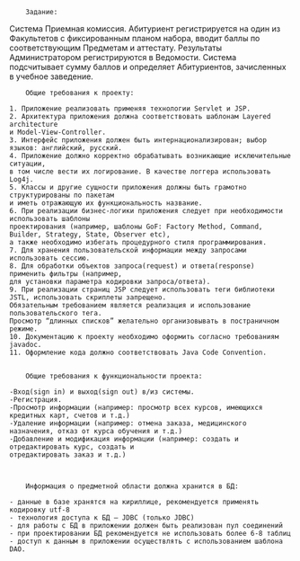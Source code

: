         Задание:

Система Приемная комиссия. 
Абитуриент регистрируется на один из Факультетов с фиксированным планом набора, вводит баллы по 
соответствующим Предметам и аттестату. Результаты Администратором регистрируются в Ведомости. 
Система подсчитывает сумму баллов и определяет Абитуриентов, зачисленных в учебное заведение.



        Общие требования к проекту:

    1. Приложение реализовать применяя технологии Servlet и JSP.
    2. Архитектура приложения должна соответствовать шаблонам Layered architecture 
    и Model-View-Controller.
    3. Интерфейс приложения должен быть интернационализирован; выбор языков: английский, русский.
    4. Приложение должно корректно обрабатывать возникающие исключительные ситуации, 
    в том числе вести их логирование. В качестве логгера использовать Log4j.
    5. Классы и другие сущности приложения должны быть грамотно структурированы по пакетам 
    и иметь отражающую их функциональность название.
    6. При реализации бизнес-логики приложения следует при необходимости использовать шаблоны 
    проектирования (например, шаблоны GoF: Factory Method, Command, Builder, Strategy, State, Observer etc), 
    а также необходимо избегать процедурного стиля программирования.
    7. Для хранения пользовательской информации между запросами использовать сессию.
    8. Для обработки объектов запроса(request) и ответа(response) применить фильтры (например, 
    для установки параметра кодировки запроса/ответа).
    9. При реализации страниц JSP следует использовать теги библиотеки JSTL, использовать скриплеты запрещено. 
    Обязательным требованием является реализация и использование пользовательского тега. 
    Просмотр “длинных списков” желательно организовывать в постраничном режиме.
    10. Документацию к проекту необходимо оформить согласно требованиям javadoc.
    11. Оформление кода должно соответствовать Java Code Convention.


        Общие требования к функциональности проекта:

    -Вход(sign in) и выход(sign out) в/из системы.
    -Регистрация.
    -Просмотр информации (например: просмотр всех курсов, имеющихся кредитных карт, счетов и т.д.)
    -Удаление информации (например: отмена заказа, медицинского назначения, отказ от курса обучения и т.д.)
    -Добавление и модификация информации (например: создать и отредактировать курс, создать и 
    отредактировать заказ и т.д.)



        Информация о предметной области должна хранится в БД:
        
    - данные в базе хранятся на кириллице, рекомендуется применять кодировку utf-8
    - технология доступа к БД – JDBC (только JDBC)
    - для работы с БД в приложении должен быть реализован пул соединений
    - при проектировании БД рекомендуется не использовать более 6-8 таблиц
    - доступ к данным в приложении осуществлять с использованием шаблона DAO.